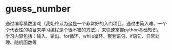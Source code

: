 # guess_number
通过编写猜数游戏（我始终认为这是一个非常好的入门项目，通过由简入难、一个个代表性的项目来学习编程是个很不错的方法），来快速掌握python基础知识。
学习内容包括：输入、输出、for循环、while循环、嵌套语句、if语句、异常处理、随机函数等

